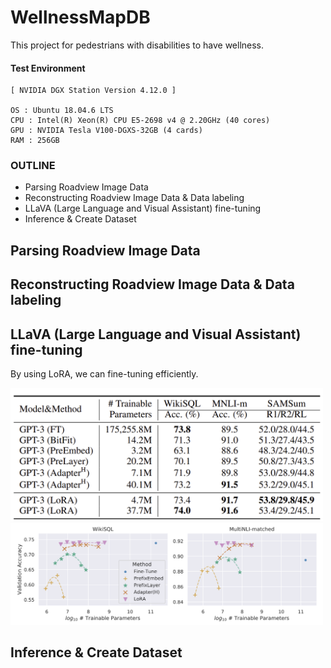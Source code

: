 # WellnessMapDB

This project for pedestrians with disabilities to have wellness. <br/>

#### Test Environment

```
[ NVIDIA DGX Station Version 4.12.0 ]

OS : Ubuntu 18.04.6 LTS
CPU : Intel(R) Xeon(R) CPU E5-2698 v4 @ 2.20GHz (40 cores)
GPU : NVIDIA Tesla V100-DGXS-32GB (4 cards)
RAM : 256GB
```

### OUTLINE
- Parsing Roadview Image Data
- Reconstructing Roadview Image Data & Data labeling
- LLaVA (Large Language and Visual Assistant) fine-tuning
- Inference & Create Dataset

## Parsing Roadview Image Data


## Reconstructing Roadview Image Data & Data labeling


## LLaVA (Large Language and Visual Assistant) fine-tuning

By using LoRA, we can fine-tuning efficiently. <br/>

<img src="readme/1.png" width="500">
<img src="readme/2.png" width="500">


## Inference & Create Dataset

